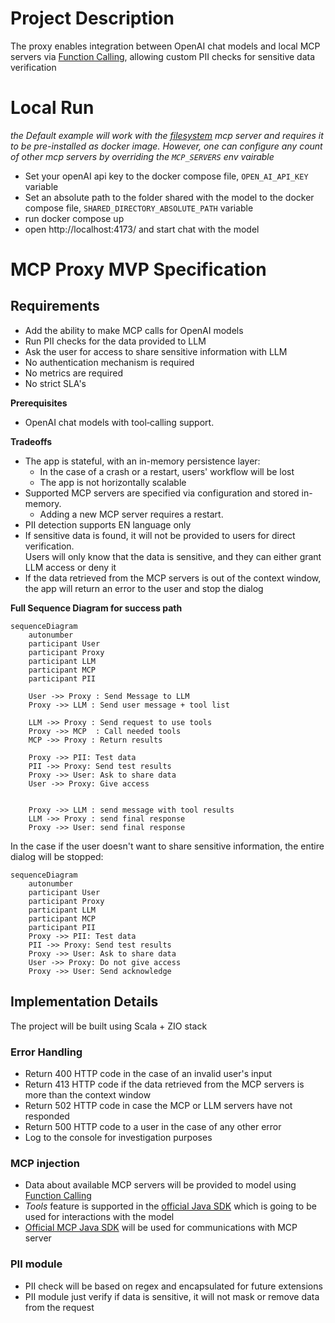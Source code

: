 # Project Description
The proxy enables integration between OpenAI chat models and local MCP servers via [Function Calling](https://platform.openai.com/docs/guides/function-calling), allowing 
custom PII checks for sensitive data verification

# Local Run
_the Default example will work with the [filesystem](https://github.com/modelcontextprotocol/servers/tree/main/src/filesystem) mcp server and requires it to be pre-installed as docker image. 
However, one can configure any count of other mcp servers by overriding the `MCP_SERVERS` env vairable_
- Set your openAI api key to the docker compose file, `OPEN_AI_API_KEY` variable
- Set an absolute path to the folder shared with the model to the docker compose file, `SHARED_DIRECTORY_ABSOLUTE_PATH` variable
- run docker compose up
- open http://localhost:4173/ and start chat with the model

# MCP Proxy MVP Specification

## Requirements
- Add the ability to make MCP calls for OpenAI models
- Run PII checks for the data provided to LLM
- Ask the user for access to share sensitive information with LLM
- No authentication mechanism is required
- No metrics are required
- No strict SLA's

**Prerequisites**
* OpenAI chat models with tool‑calling support.


**Tradeoffs**
- The app is stateful, with an in-memory persistence layer: 
  - In the case of a crash or a restart, users' workflow will be lost
  - The app is not horizontally scalable
- Supported MCP servers are specified via configuration and stored in-memory. 
  - Adding a new MCP server requires a restart.
- PII detection supports EN language only
- If sensitive data is found, it will not be provided to users for direct verification. \
  Users will only know that the data is sensitive, and they can either grant LLM access or deny it
- If the data retrieved from the MCP servers is out of the context window, the app will return an error to the user and stop the dialog

**Full Sequence Diagram for success path**
```mermaid
sequenceDiagram
    autonumber
    participant User
    participant Proxy
    participant LLM
    participant MCP
    participant PII

    User ->> Proxy : Send Message to LLM
    Proxy ->> LLM : Send user message + tool list

    LLM ->> Proxy : Send request to use tools
    Proxy ->> MCP  : Call needed tools
    MCP ->> Proxy : Return results

    Proxy ->> PII: Test data
    PII ->> Proxy: Send test results
    Proxy ->> User: Ask to share data
    User ->> Proxy: Give access 


    Proxy ->> LLM : send message with tool results
    LLM ->> Proxy : send final response
    Proxy ->> User: send final response
```

In the case if the user doesn't want to share sensitive information, the entire dialog will be stopped:

```mermaid
sequenceDiagram
    autonumber
    participant User
    participant Proxy
    participant LLM
    participant MCP
    participant PII
    Proxy ->> PII: Test data
    PII ->> Proxy: Send test results
    Proxy ->> User: Ask to share data
    User ->> Proxy: Do not give access
    Proxy ->> User: Send acknowledge 
```
## Implementation Details
The project will be built using Scala + ZIO stack

### Error Handling
* Return 400 HTTP code in the case of an invalid user's input
* Return 413 HTTP code if the data retrieved from the MCP servers is more than the context window
* Return 502 HTTP code in case the MCP or LLM servers have not responded
* Return 500 HTTP  code to a user in the case of any other error
* Log to the console for investigation purposes

### MCP injection
* Data about available MCP servers will be provided to model using [Function Calling](https://platform.openai.com/docs/guides/function-calling)
* _Tools_ feature is supported in the [official Java SDK](https://github.com/openai/openai-java) which is going to be used for interactions with the model
* [Official MCP Java SDK](https://github.com/modelcontextprotocol/java-sdk) will be used for communications with MCP server

### PII module
* PII check will be based on regex and encapsulated for future extensions
* PII module just verify if data is sensitive, it will not mask or remove data from the request
